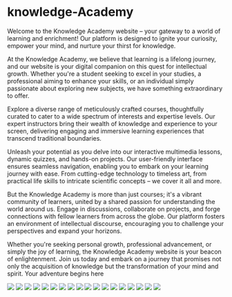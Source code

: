 # knowledge-Academy
<p>Welcome to the Knowledge Academy website – your gateway to a world of learning and enrichment! Our platform is designed to ignite your curiosity, empower your mind, and nurture your thirst for knowledge.

At the Knowledge Academy, we believe that learning is a lifelong journey, and our website is your digital companion on this quest for intellectual growth. Whether you're a student seeking to excel in your studies, a professional aiming to enhance your skills, or an individual simply passionate about exploring new subjects, we have something extraordinary to offer.

Explore a diverse range of meticulously crafted courses, thoughtfully curated to cater to a wide spectrum of interests and expertise levels. Our expert instructors bring their wealth of knowledge and experience to your screen, delivering engaging and immersive learning experiences that transcend traditional boundaries.

Unleash your potential as you delve into our interactive multimedia lessons, dynamic quizzes, and hands-on projects. Our user-friendly interface ensures seamless navigation, enabling you to embark on your learning journey with ease. From cutting-edge technology to timeless art, from practical life skills to intricate scientific concepts – we cover it all and more.

But the Knowledge Academy is more than just courses; it's a vibrant community of learners, united by a shared passion for understanding the world around us. Engage in discussions, collaborate on projects, and forge connections with fellow learners from across the globe. Our platform fosters an environment of intellectual discourse, encouraging you to challenge your perspectives and expand your horizons.

Whether you're seeking personal growth, professional advancement, or simply the joy of learning, the Knowledge Academy website is your beacon of enlightenment. Join us today and embark on a journey that promises not only the acquisition of knowledge but the transformation of your mind and spirit. Your adventure begins here
</p>

<img src="https://github.com/laeth0/knowledge-Academy/blob/main/assest/knowledge%20academy/academy.png" >
<img src="https://github.com/laeth0/knowledge-Academy/blob/main/assest/knowledge%20academy/1.png" >
<img src="https://github.com/laeth0/knowledge-Academy/blob/main/assest/knowledge%20academy/2.png" >
<img src="https://github.com/laeth0/knowledge-Academy/blob/main/assest/knowledge%20academy/3.png" >
<img src="https://github.com/laeth0/knowledge-Academy/blob/main/assest/knowledge%20academy/4.png" >
<img src="https://github.com/laeth0/knowledge-Academy/blob/main/assest/knowledge%20academy/5.png" >
<img src="https://github.com/laeth0/knowledge-Academy/blob/main/assest/knowledge%20academy/6.png" >
<img src="https://github.com/laeth0/knowledge-Academy/blob/main/assest/knowledge%20academy/7.png" >
<img src="https://github.com/laeth0/knowledge-Academy/blob/main/assest/knowledge%20academy/8.png" >
<img src="https://github.com/laeth0/knowledge-Academy/blob/main/assest/knowledge%20academy/9.png" >
<img src="https://github.com/laeth0/knowledge-Academy/blob/main/assest/knowledge%20academy/10.png" >
<img src="https://github.com/laeth0/knowledge-Academy/blob/main/assest/knowledge%20academy/11.png" >
<img src="https://github.com/laeth0/knowledge-Academy/blob/main/assest/knowledge%20academy/12.png" >
<img src="https://github.com/laeth0/knowledge-Academy/blob/main/assest/knowledge%20academy/13.png" >
<img src="https://github.com/laeth0/knowledge-Academy/blob/main/assest/knowledge%20academy/14.png" >
<img src="https://github.com/laeth0/knowledge-Academy/blob/main/assest/knowledge%20academy/15.png" >
<img src="https://github.com/laeth0/knowledge-Academy/blob/main/assest/knowledge%20academy/CRUD%20image.png" >
<img src="https://github.com/laeth0/knowledge-Academy/blob/main/assest/knowledge%20academy/confirmation%20image.png" >
